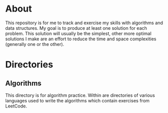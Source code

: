 # About

This repository is for me to track and exercise my skills with algorithms and data structures. My goal is to produce at least one solution for each problem. This solution will usually be the simplest, other more optimal solutions I make are an effort to reduce the time and space complexities (generally one or the other).


# Directories

## Algorithms
This directory is for algorithm practice. Within are directories of various languages used to write the algorithms which contain exercises from LeetCode.
